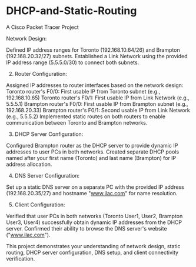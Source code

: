 # DHCP-and-Static-Routing
A Cisco Packet Tracer Project


Network Design:

Defined IP address ranges for Toronto (192.168.10.64/26) and Brampton (192.168.20.32/27) subnets.
Established a Link Network using the provided IP address range (5.5.5.0/30) to connect both subnets.


2. Router Configuration:

Assigned IP addresses to router interfaces based on the network design:
Toronto router's F0/0: First usable IP from Toronto subnet (e.g., 192.168.10.65)
Toronto router's F0/1: First usable IP from Link Network (e.g., 5.5.5.1)
Brampton router's F0/0: First usable IP from Brampton subnet (e.g., 192.168.20.33)
Brampton router's F0/1: Second usable IP from Link Network (e.g., 5.5.5.2)
Implemented static routes on both routers to enable communication between Toronto and Brampton networks.

3. DHCP Server Configuration:

Configured Brampton router as the DHCP server to provide dynamic IP addresses to user PCs in both networks.
Created separate DHCP pools named after your first name (Toronto) and last name (Brampton) for IP address allocation.


4. DNS Server Configuration:

Set up a static DNS server on a separate PC with the provided IP address (192.168.20.35/27) and hostname "www.ilac.com" for name resolution.

5. Client Configuration:

Verified that user PCs in both networks (Toronto User1, User2, Brampton User3, User4) successfully obtain dynamic IP addresses from the DHCP server.
Confirmed their ability to browse the DNS server's website ("www.ilac.com").


This project demonstrates your understanding of network design, static routing, DHCP server configuration, DNS setup, and client connectivity verification.
